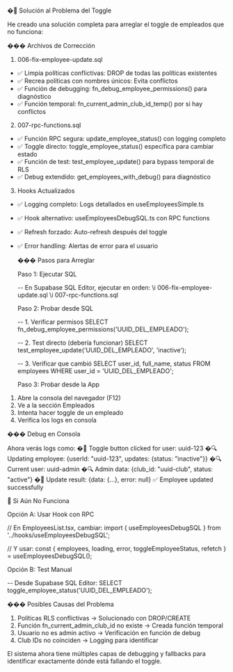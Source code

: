  �🔐 Solución al Problema del Toggle

  He creado una solución completa para arreglar el toggle de empleados que no
  funciona:

  ��� Archivos de Corrección

1. 006-fix-employee-update.sql

- ✅ Limpia políticas conflictivas: DROP de todas las políticas existentes
- ✅ Recrea políticas con nombres únicos: Evita conflictos
- ✅ Función de debugging: fn_debug_employee_permissions() para diagnóstico
- ✅ Función temporal: fn_current_admin_club_id_temp() por si hay conflictos

2. 007-rpc-functions.sql

- ✅ Función RPC segura: update_employee_status() con logging completo
- ✅ Toggle directo: toggle_employee_status() específica para cambiar estado
- ✅ Función de test: test_employee_update() para bypass temporal de RLS
- ✅ Debug extendido: get_employees_with_debug() para diagnóstico

3. Hooks Actualizados

- ✅ Logging completo: Logs detallados en useEmployeesSimple.ts
- ✅ Hook alternativo: useEmployeesDebugSQL.ts con RPC functions
- ✅ Refresh forzado: Auto-refresh después del toggle
- ✅ Error handling: Alertas de error para el usuario

  ��� Pasos para Arreglar

  Paso 1: Ejecutar SQL

  -- En Supabase SQL Editor, ejecutar en orden:
  \i 006-fix-employee-update.sql
  \i 007-rpc-functions.sql

  Paso 2: Probar desde SQL

  -- 1. Verificar permisos
  SELECT fn_debug_employee_permissions('UUID_DEL_EMPLEADO');

  -- 2. Test directo (debería funcionar)
  SELECT test_employee_update('UUID_DEL_EMPLEADO', 'inactive');

  -- 3. Verificar que cambió
  SELECT user_id, full_name, status FROM employees
  WHERE user_id = 'UUID_DEL_EMPLEADO';

  Paso 3: Probar desde la App

1. Abre la consola del navegador (F12)
2. Ve a la sección Empleados
3. Intenta hacer toggle de un empleado
4. Verifica los logs en consola

  ��� Debug en Consola

  Ahora verás logs como:
  �🎯 Toggle button clicked for user: uuid-123
  �🔍 Updating employee: {userId: "uuid-123", updates: {status: "inactive"}}
  �🔍 Current user: uuid-admin
  �🔍 Admin data: {club_id: "uuid-club", status: "active"}
  �🔑 Update result: {data: {...}, error: null}
  ✅ Employee updated successfully

  🎯️  Si Aún No Funciona

  Opción A: Usar Hook con RPC

  // En EmployeesList.tsx, cambiar:
  import { useEmployeesDebugSQL } from '../hooks/useEmployeesDebugSQL';

  // Y usar:
  const { employees, loading, error, toggleEmployeeStatus, refetch } =
  useEmployeesDebugSQL();

  Opción B: Test Manual

  -- Desde Supabase SQL Editor:
  SELECT toggle_employee_status('UUID_DEL_EMPLEADO');

  ��� Posibles Causas del Problema

1. Políticas RLS conflictivas → Solucionado con DROP/CREATE
2. Función fn_current_admin_club_id no existe → Creada función temporal
3. Usuario no es admin activo → Verificación en función de debug
4. Club IDs no coinciden → Logging para identificar

  El sistema ahora tiene múltiples capas de debugging y fallbacks para
  identificar exactamente dónde está fallando el toggle.
